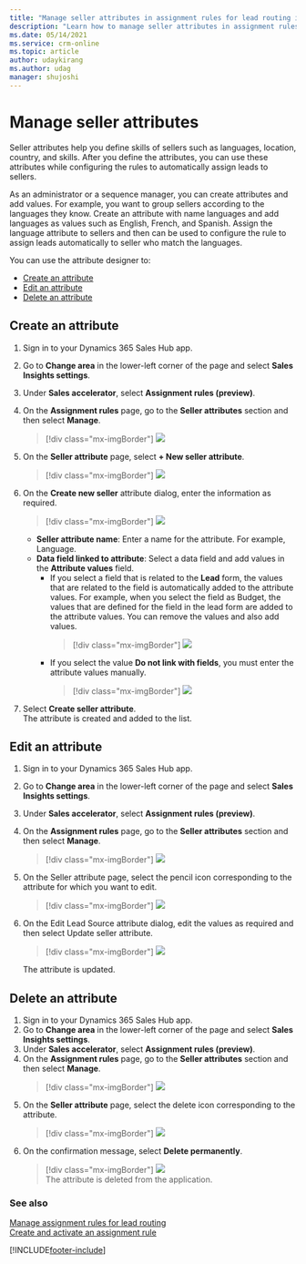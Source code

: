 ```yaml
---
title: "Manage seller attributes in assignment rules for lead routing in sales accelerator | MicrosoftDocs"
description: "Learn how to manage seller attributes in assignment rules for lead routing in sales accelerator."
ms.date: 05/14/2021
ms.service: crm-online
ms.topic: article
author: udaykirang
ms.author: udag
manager: shujoshi
---
```


# Manage seller attributes    

Seller attributes help you define skills of sellers such as languages, location, country, and skills. After you define the attributes, you can use these attributes while configuring the rules to automatically assign leads to sellers.    

As an administrator or a sequence manager, you can create attributes and add values. For example, you want to group sellers according to the languages they know. Create an attribute with name languages and add languages as values such as English, French, and Spanish. Assign the language attribute to sellers and then can be used to configure the rule to assign leads automatically to seller who match the languages.   

You can use the attribute designer to:
-	[Create an attribute](#create-an-attribute)
-	[Edit an attribute](#edit-an-attribute)
-	[Delete an attribute](#delete-an-attribute)

## Create an attribute

1.	Sign in to your Dynamics 365 Sales Hub app.   
2.	Go to **Change area** in the lower-left corner of the page and select **Sales Insights settings**.   
3.	Under **Sales accelerator**, select **Assignment rules (preview)**.   
4.	On the **Assignment rules** page, go to the **Seller attributes** section and then select **Manage**.   
    >[!div class="mx-imgBorder"]
    >![](media/sa-ar-create-assignment-rule-right-pane.png "")   

5.	On the **Seller attribute** page, select **+ New seller attribute**.
    >[!div class="mx-imgBorder"]
    >![](media/sa-ar-create-assignment-rule-right-pane.png "")   
 
6.	On the **Create new seller** attribute dialog, enter the information as required.

    >[!div class="mx-imgBorder"]
    >![](media/sa-ar-create-assignment-rule-right-pane.png "")   

    -	**Seller attribute name**: Enter a name for the attribute. For example, Language.   
    -	**Data field linked to attribute**: Select a data field and add values in the **Attribute values** field.   
        -	If you select a field that is related to the **Lead** form, the values that are related to the field is automatically added to the attribute values. For example, when you select the field as Budget, the values that are defined for the field in the lead form are added to the attribute values. You can remove the values and also add values.   
            >[!div class="mx-imgBorder"]
            >![](media/sa-ar-create-assignment-rule-right-pane.png "")      
        -	If you select the value **Do not link with fields**, you must enter the attribute values manually.
            >[!div class="mx-imgBorder"]
            >![](media/sa-ar-create-assignment-rule-right-pane.png "")              
 
7.	Select **Create seller attribute**.   
    The attribute is created and added to the list.

## Edit an attribute

1.	Sign in to your Dynamics 365 Sales Hub app.   
2.	Go to **Change area** in the lower-left corner of the page and select **Sales Insights settings**.   
3.	Under **Sales accelerator**, select **Assignment rules (preview)**.   
4.	On the **Assignment rules** page, go to the **Seller attributes** section and then select **Manage**.   
    >[!div class="mx-imgBorder"]
    >![](media/sa-ar-create-assignment-rule-right-pane.png "")   
5.	On the Seller attribute page, select the pencil icon corresponding to the attribute for which you want to edit.
    >[!div class="mx-imgBorder"]
    >![](media/sa-ar-create-assignment-rule-right-pane.png "")   

6.	On the Edit Lead Source attribute dialog, edit the values as required and then select Update seller attribute.
    >[!div class="mx-imgBorder"]
    >![](media/sa-ar-create-assignment-rule-right-pane.png "")   
 
    The attribute is updated.

## Delete an attribute

1.	Sign in to your Dynamics 365 Sales Hub app.   
2.	Go to **Change area** in the lower-left corner of the page and select **Sales Insights settings**.   
3.	Under **Sales accelerator**, select **Assignment rules (preview)**.   
4.	On the **Assignment rules** page, go to the **Seller attributes** section and then select **Manage**.   
    >[!div class="mx-imgBorder"]
    >![](media/sa-ar-create-assignment-rule-right-pane.png "")   
5.	On the **Seller attribute** page, select the delete icon corresponding to the attribute.
    >[!div class="mx-imgBorder"]
    >![](media/sa-ar-create-assignment-rule-right-pane.png "")  
6.	On the confirmation message, select **Delete permanently**.
    >[!div class="mx-imgBorder"]
    >![](media/sa-ar-create-assignment-rule-right-pane.png "")  
    The attribute is deleted from the application.

### See also

[Manage assignment rules for lead routing](create-manage-assignment-rules-lead-routing.md)    
[Create and activate an assignment rule](create-and-activate-assignment-rule.md)

[!INCLUDE[footer-include](../includes/footer-banner.md)]
